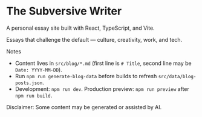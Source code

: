 # The Subversive Writer

A personal essay site built with React, TypeScript, and Vite.

Essays that challenge the default — culture, creativity, work, and tech.

Notes

- Content lives in `src/blog/*.md` (first line is `# Title`, second line may be `Date: YYYY-MM-DD`).
- Run `npm run generate-blog-data` before builds to refresh `src/data/blog-posts.json`.
- Development: `npm run dev`. Production preview: `npm run preview` after `npm run build`.

Disclaimer: Some content may be generated or assisted by AI.
